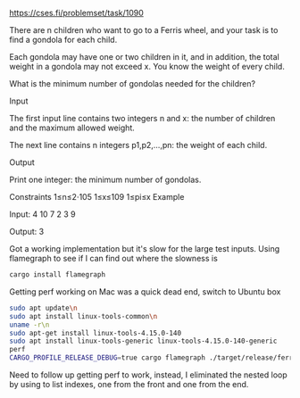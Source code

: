 https://cses.fi/problemset/task/1090

There are n children who want to go to a Ferris wheel, and your task is to find a gondola for each child.

Each gondola may have one or two children in it, and in addition, the total weight in a gondola may not exceed x. You know the weight of every child.

What is the minimum number of gondolas needed for the children?

Input

The first input line contains two integers n and x: the number of children and the maximum allowed weight.

The next line contains n integers p1,p2,…,pn: the weight of each child.

Output

Print one integer: the minimum number of gondolas.

Constraints
1≤n≤2⋅105
1≤x≤109
1≤pi≤x
Example

Input:
4 10
7 2 3 9

Output:
3


Got a working implementation but it's slow for the large test inputs. Using
flamegraph to see if I can find out where the slowness is

```bash
cargo install flamegraph

```

Getting perf working on Mac was a quick dead end, switch to Ubuntu box
```bash
sudo apt update\n
sudo apt install linux-tools-common\n
uname -r\n
sudo apt-get install linux-tools-4.15.0-140
sudo apt install linux-tools-generic linux-tools-4.15.0-140-generic
perf
CARGO_PROFILE_RELEASE_DEBUG=true cargo flamegraph ./target/release/ferris-wheel < index.html
```

Need to follow up getting perf to work, instead, I eliminated the nested loop by
using to list indexes, one from the front and one from the end.

